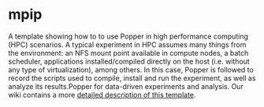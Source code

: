 # mpip

A template showing how to to use Popper in high performance computing 
(HPC) scenarios. A typical experiment in HPC assumes many things from 
the environment: an NFS mount point available in compute nodes, a 
batch scheduler, applications installed/compiled directly on the host 
(i.e. without any type of virtualization), among others. In this case, 
Popper is followed to record the scripts used to compile, install and 
run the experiment, as well as analyze its results.Popper for 
data-driven experiments and analysis. Our wiki contains a more 
[detailed description of this 
template](https://github.com/systemslab/popper/wiki/Popper-HPC).
